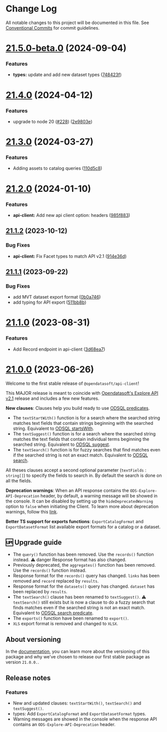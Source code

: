 # Change Log

All notable changes to this project will be documented in this file.
See [Conventional Commits](https://conventionalcommits.org) for commit guidelines.

# [21.5.0-beta.0](https://github.com/opendatasoft/ods-dataviz-sdk/compare/@opendatasoft/api-client@21.4.0...@opendatasoft/api-client@21.5.0-beta.0) (2024-09-04)


### Features

* **types:** update and add new dataset types ([748423f](https://github.com/opendatasoft/ods-dataviz-sdk/commit/748423f7acdb8bbf8dbb8148ad6dabe3c6086cc2))





# [21.4.0](https://github.com/opendatasoft/ods-dataviz-sdk/compare/@opendatasoft/api-client@21.3.0...@opendatasoft/api-client@21.4.0) (2024-04-12)


### Features

* upgrade to node 20 ([#228](https://github.com/opendatasoft/ods-dataviz-sdk/issues/228)) ([2e9803e](https://github.com/opendatasoft/ods-dataviz-sdk/commit/2e9803e19919fee924c8e27fed836ae42b8b1085))





# [21.3.0](https://github.com/opendatasoft/ods-dataviz-sdk/compare/@opendatasoft/api-client@21.2.0...@opendatasoft/api-client@21.3.0) (2024-03-27)


### Features

* Adding assets to catalog queries ([110d5c8](https://github.com/opendatasoft/ods-dataviz-sdk/commit/110d5c8216e72255aea5a507b96626a1ef76ead7))





# [21.2.0](https://github.com/opendatasoft/ods-dataviz-sdk/compare/@opendatasoft/api-client@21.1.2...@opendatasoft/api-client@21.2.0) (2024-01-10)


### Features

* **api-client:** Add new api client option: headers ([985f883](https://github.com/opendatasoft/ods-dataviz-sdk/commit/985f8839ccb857b60f35bdc1187558cb018a2a95))





## [21.1.2](https://github.com/opendatasoft/ods-dataviz-sdk/compare/@opendatasoft/api-client@21.1.1...@opendatasoft/api-client@21.1.2) (2023-10-12)


### Bug Fixes

* **api-client:** Fix Facet types to match API v2.1 ([914e36d](https://github.com/opendatasoft/ods-dataviz-sdk/commit/914e36db2b072b1705e94780c8bc48b27861d543))





## [21.1.1](https://github.com/opendatasoft/ods-dataviz-sdk/compare/@opendatasoft/api-client@21.1.0...@opendatasoft/api-client@21.1.1) (2023-09-22)


### Bug Fixes

* add MVT dataset export format ([0b0a746](https://github.com/opendatasoft/ods-dataviz-sdk/commit/0b0a746121195eb0f5b9837b8459a431f9ef5fa0))
* add typing for API export ([511bb8b](https://github.com/opendatasoft/ods-dataviz-sdk/commit/511bb8ba4f7d305c0d1f6979e897b268b5f94d1f))





# [21.1.0](https://github.com/opendatasoft/ods-dataviz-sdk/compare/@opendatasoft/api-client@21.0.0...@opendatasoft/api-client@21.1.0) (2023-08-31)


### Features

* Add Record endpoint in api-client ([3d68ea7](https://github.com/opendatasoft/ods-dataviz-sdk/commit/3d68ea7fab9b7eada65230716ed8bc0982910574))





# [21.0.0](https://github.com/opendatasoft/ods-dataviz-sdk/compare/@opendatasoft/api-client@21.1.0-beta.0...@opendatasoft/api-client@21.0.0) (2023-06-26)

Welcome to the first stable release of `@opendatasoft/api-client`!

This MAJOR release is meant to coincide with [Opendatasoft's Explore API v2.1](https://help.opendatasoft.com/apis/ods-explore-v2/explore_v2.1.html) release and includes a few new features.

**New clauses**: Clauses help you build ready to use [ODSQL predicates](https://help.opendatasoft.com/apis/ods-explore-v2/explore_v2.1.html#section/ODSQL-predicates).
- The `textStartWith()` function is for a search where the searched string matches text fields that contain strings beginning with the searched string. Equivalent to [ODSQL startsWith](https://help.opendatasoft.com/apis/ods-explore-v2/explore_v2.1.html#section/ODSQL-predicates/startswith()).
- The `textSuggest()` function is for a search where the searched string matches the text fields that contain individual terms beginning the searched string. Equivalent to [ODSQL suggest](https://help.opendatasoft.com/apis/ods-explore-v2/explore_v2.1.html#section/ODSQL-predicates/suggest()).
- The `textSearch()` function is for fuzzy searches that find matches even if the searched string is not an exact match. Equivalent to [ODSQL search](https://help.opendatasoft.com/apis/ods-explore-v2/explore_v2.1.html#section/ODSQL-predicates/search()).

All theses clauses accept a second optional parameter (`textFields` : `string[]`) to specify the fields to search in. By default the search is done on all the fields.

**Deprecation warnings**: When an API response contains the `ODS-Explore-API-Deprecation` header, by default, a warning message will be showed in the console.
It can be disabled by setting up the `hideDeprecatedWarning` option to `false` when initiating the Client.
To learn more about deprecation warnings, follow this [link](https://help.opendatasoft.com/apis/ods-explore-v2/explore_v2.1.html#section/Versioning/Deprecation-warnings).

**Better TS support for exports functions**: `ExportCatalogFormat` and `ExportDatasetFormat` list available export formats for a catalog or a dataset.

## 🆙 Upgrade guide
- The `query()` function has been removed. Use the `records()` function instead. ⚠️ danger Response format has also changed.
- Previously deprecated, the `aggregates()` function has been removed. Use the `records()` function instead.
- Response format for the `records()` query has changed. `links` has been removed and `record` replaced by `results`.
- Response format for the `datasets()` query has changed. `dataset` has been replaced by `results`.
- The `textSearch()` clause has been renamed to `textSuggest()`. ⚠️ `textSearch()` still exists but is now a clause to do a fuzzy search that finds matches even if the searched string is not an exact match. Equivalent to [ODSQL search predicate](https://help.opendatasoft.com/apis/ods-explore-v2/explore_v2.1.html#section/ODSQL-predicates/search()).
- The `exports()` function have been renamed to `export()`.
- `XLS` export format is removed and changed to `XLSX`.


## About versioning

In the [documentation](https://github.com/opendatasoft/ods-dataviz-sdk/tree/main/packages/api-client#versioning), you can learn more about the versioning of this package and why we've chosen to release our first stable package as version `21.0.0.`.

## Release notes
### Features

- New and updated clauses: `textStartWith()`, `textSearch()` and `textSuggest()`.
- types: Add `ExportCatalogFormat` and `ExportDatasetFormat` types.
- Warning messages are showed in the console when the response API contains an `ODS-Explore-API-Deprecation` header.
